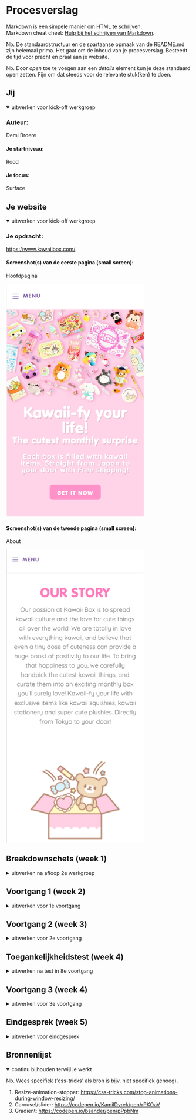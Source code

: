# Procesverslag
Markdown is een simpele manier om HTML te schrijven.  
Markdown cheat cheet: [Hulp bij het schrijven van Markdown](https://github.com/adam-p/markdown-here/wiki/Markdown-Cheatsheet).

Nb. De standaardstructuur en de spartaanse opmaak van de README.md zijn helemaal prima. Het gaat om de inhoud van je procesverslag. Besteedt de tijd voor pracht en praal aan je website.

Nb. Door *open* toe te voegen aan een *details* element kun je deze standaard open zetten. Fijn om dat steeds voor de relevante stuk(ken) te doen.





## Jij

<details open>
<summary>uitwerken voor kick-off werkgroep</summary>

### Auteur:
Demi Broere

#### Je startniveau:
Rood

#### Je focus:
Surface
 
</details>





## Je website

<details open>
<summary>uitwerken voor kick-off werkgroep</summary>

### Je opdracht: 
 https://www.kawaiibox.com/
 
#### Screenshot(s) van de eerste pagina (small screen): 
Hoofdpagina 
 
<img src="images/Screenshot_1.png" width="375px" alt="omschrijving van de pagina">

#### Screenshot(s) van de tweede pagina (small screen):
About

<img src="images/Screenshot_2.png" width="375px" alt="omschrijving van de pagina"> 
 
</details>





## Breakdownschets (week 1)

<details>
<summary>uitwerken na afloop 2e werkgroep</summary>

### de hele pagina: 
<img src="images/Breakdown-schets.png" width="375px" alt="breakdown van de hele pagina">

### dynamisch deel (bijv menu): 
<img src="images/dynamic-sketch.png" width="375px" alt="breakdown van een dynamisch deel">

</details>





## Voortgang 1 (week 2)

<details>
<summary>uitwerken voor 1e voortgang</summary>

### Stand van zaken
Ik ben deze week druk bezig geweest met het opzetten van de html en langzaam aan begonnen met het toevoegen van de CSS. Het was erg lastig om er mee te beginnen, omdat het alweer een tijdje geleden was dat ik code heb aangeraakt. Ik vond het dan in het begin ook wel erg overweldigend, maar eenmaal bezig ging het eigenlijk wel goed. Dat we nu weer tijd hebben om in het klaslokaal aan de slag te gaan heeft mij erg goed geholpen, omdat ik het makkelijker vind om hulp te vragen in de klas dan via online. 
 
Er was een ding waar ik een beetje tegenaan liep en dat was het onderstaande. In de officiële website is dit een slider met buttons, maar ik heb er een slider van gemaakt met scroll. Ik hoop een carousel nog toe te voegen bij een ander deel van de website, zodat ik die er toch in verwerkt heb. 
 <img src="images/lastig.png" width="375px" alt="breakdown van een dynamisch deel">
 
 
### Agenda voor meeting
samen met je groepje opstellen

Wij gingen gewoon het rijtje af en bespraken daarin algemene problemen waar wij tegenaan liepen. Van te voren hebben wij niet echt iets afgesproken. Communicatie is er niet echt. 


### Verslag van meeting
 
De meeting ging eigenlijk prima, ik vond het wel fijn om weer even bezig te zijn met coderen. Ik had niet veel vragen, omdat ik nog niet heel ver was. De enige vraag die ik had was of het nodig was om elke keer de code te moeten herhalen, maar dat was (gelukkig) niet het geval. Anders had ik dat nog moeten aanpassen. Ik vond de communicatie met de studentassistenten erg fijn, ze namen erg goed de tijd om dingen uit te leggen en hielpen ook echt waar nodig was OOK als ze het niet helemaal goed begrepen.

</details>





## Voortgang 2 (week 3)

<details>
<summary>uitwerken voor 2e voortgang</summary>

### Stand van zaken
 Ik sta er redelijk goed voor, ik ben goed bezig geweest met de eerste pagina en als deze af is kan ik makkelijker door naar de tweede pagina, omdat dan alles al goed staat in de CSS. Wat ik erg lastig vind om te doen is de carousel, maar daar heb ik ook nog niet echt naar gekeken. Hier en daar heb ik geprobeerd verschillende delen al wat responsive te maken, omdat ik dat leuk vond om te doen en omdat ik het af en toe vervelend vind om maar met één ding bezig te zijn ( in dit geval de surface plane ). Al met al vind ik dat ik goed op weg ben.
 
Eindelijk had ik de form goed gekregen. 
 
<img src="images/Screenshot_3.png" width="375px" alt="form deel">

### Agenda voor meeting
samen met je groepje opstellen

Wij gingen gewoon het rijtje af en bespraken daarin algemene problemen waar wij tegenaan liepen. Van te voren hebben wij echter niet iets afgesproken. Communicatie is er niet echt. 

### Verslag van meeting

 In de meeting was naar voren gekomen dat niet precies alles hetzelfde moest en dat je ook dingen anders mag doen als deze beter zijn voor de website. Dit gaf me wel wat meer rust. Ik moest nog wat focussen op de buttons en de margins rondom de footer. Dit heb ik dan ook aangepast.

</details>





## Toegankelijkheidstest (week 4)

<details>
<summary>uitwerken na test in 8e voortgang</summary>

### Bevindingen
Lijst met je bevindingen die in de test naar voren kwamen:

1.	States toevoegen ( focus, hover, disabled, active, visited ) 
2.	Hamburger menu verduidelijken, krijg button
4.	Geef body een ID en maak van sections weer :first-of
5.	Buttons vergroten voor mobiel 
6.	Linkjes en tekst vergroten van de footer
7.	About mobile tekst breder maken 
9.	Label boven input


#### States toevoegen, met name focus.
De focus valt niet op. 
 
De kleuren van de focus aanpassen zodat de aandacht van de gebruiker wordt getrokken.

#### Mobiel menu
De menubutton op mobiel wordt weergegeven als button door de screenreader. 

Een alt toevoegen aan de button. 

#### Footer links
De linkjes van de footer waren zo klein dat ze moeilijk te lezen waren. 

De tekst iets groter maken, zodat het niet zo wegvalt en gebruikers het alsnog kunnen lezen. 

#### Label boven input email
Het was voor de screenreader niet duidelijk, ook is het voor mensen die het moeilijk vinden om zich te concentreren misschien moeilijk te onthouden dat het bij deze gaat om een e-mail. 

Een label toevoegen met 'e-mail'. 

#### About mobile tekst breder maken 

Op de mobiele pagina was de about tekst heel erg smal. 

De width aanpassen, zodat het de hele breedte in beslag neemt. 

#### Buttons vergroten voor mobiel 
De buttons op mobiel vielen niet erg op en waren moeilijk aan te klikken voor mensen met een beperking zoals parkinson, waarbij je hele arm trilt en je weinig controle hebt. 

</details>





## Voortgang 3 (week 4)

<details>
<summary>uitwerken voor 3e voortgang</summary>

### Stand van zaken
Ook deze week verliep eigenlijk alles weer soepel, ik wist wat me te doen stond en waar ik nog aan moest werken om mijn eindproduct te kunnen opleveren. Ik vond de carousel erg lastig om te doen. Deze week ben ik begonnen met het verbeteren van de bovenstaande punten die uit de test waren gekomen. 


### Agenda voor meeting
samen met je groepje opstellen

We bespraken niet echt dingen met het groepje, we gingen vaak gewoon over de algemene dingen per persoon en bespraken daar waar we tegen aan liepen. 


### Verslag van meeting

Deze week had ik niet echt iets te bespreken en er kwam dan ook niet echt iets naar voren. Ik vond het erg interessant om te kijken naar hoe de studentassistenten Ilse hielpen met haar buttons. Het was ook wel leerzaam om te zien. 

</details>





## Eindgesprek (week 5)

<details>
<summary>uitwerken voor eindgesprek</summary>

### Stand van zaken
 
 In het begin van de opdracht vond ik het erg lastig om aan de slag te gaan. Ik wist namelijk niet echt waar ik moest beginnen en hoe ik moest beginnen. De tip om te beginnen met de HTML en vanuit de HTML door te gaan naar de CSS maakte de opdracht een stuk makkelijker. Ik heb mij gefocust op de surface plane, maar ook verschillende delen een beetje responsive gemaakt. Responsiveness is iets wat ik namelijk ook erg interessant vind om te doen en het hield het ook leuk voor mezelf om verschillende dingen te proberen. Het maakte het ook een stukje leerzamer voor mezelf. Tegen het einde liep ik wel een beetje tegen motivatie aan en ik vond het dan ook wel lastig om eraan bezig te gaan. Al met al ben ik trots op het resultaat. Ik heb dingen toegevoegd die het voor mezelf een leukere opdracht maakten, zoals de gradient buttons. Het is een beetje mijn experimentje geworden.
 

### Screenshot(s)

<img src="images/eind1.png" width="375px" alt="form deel">
<img src="images/eind2.png" width="375px" alt="form deel">
 <img src="images/eind3.png" width="375px" alt="form deel">
 <img src="images/eind4.png" width="375px" alt="form deel">
 <img src="images/eind5.png" width="375px" alt="form deel">
 <img src="images/eind6.png" width="375px" alt="form deel">
 <img src="images/eind7.png" width="375px" alt="form deel">
 <img src="images/eind8.png" width="375px" alt="form deel">
 <img src="images/eind9.png" width="375px" alt="form deel">
</details>





## Bronnenlijst

<details open>
<summary>continu bijhouden terwijl je werkt</summary>

Nb. Wees specifiek ('css-tricks' als bron is bijv. niet specifiek genoeg).

1. Resize-animation-stopper: https://css-tricks.com/stop-animations-during-window-resizing/
2. Carousel/slider: https://codepen.io/KamilDyrek/pen/rPKOaV
3. Gradient: https://codepen.io/bsander/pen/pPpbNm

</details>
